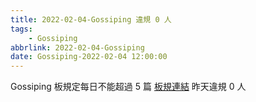 ```yaml
---
title: 2022-02-04-Gossiping 違規 0 人
tags:
    - Gossiping
abbrlink: 2022-02-04-Gossiping
date: Gossiping-2022-02-04 12:00:00
---
```

Gossiping 板規定每日不能超過 5 篇 [板規連結](https://www.ptt.cc/bbs/Gossiping/M.1637425085.A.07D.html)
昨天違規 0 人